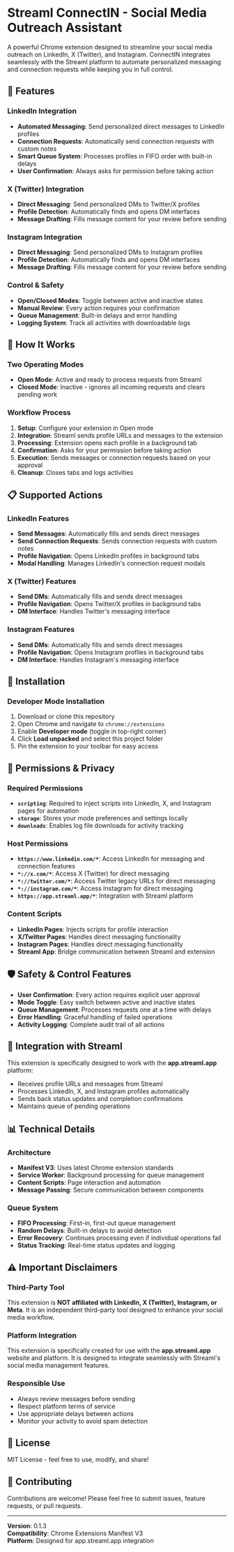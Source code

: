 # Streaml ConnectIN - Social Media Outreach Assistant

A powerful Chrome extension designed to streamline your social media outreach on LinkedIn, X (Twitter), and Instagram. ConnectIN integrates seamlessly with the Streaml platform to automate personalized messaging and connection requests while keeping you in full control.

## 🚀 Features

### LinkedIn Integration
- **Automated Messaging**: Send personalized direct messages to LinkedIn profiles
- **Connection Requests**: Automatically send connection requests with custom notes
- **Smart Queue System**: Processes profiles in FIFO order with built-in delays
- **User Confirmation**: Always asks for permission before taking action

### X (Twitter) Integration
- **Direct Messaging**: Send personalized DMs to Twitter/X profiles
- **Profile Detection**: Automatically finds and opens DM interfaces
- **Message Drafting**: Fills message content for your review before sending

### Instagram Integration
- **Direct Messaging**: Send personalized DMs to Instagram profiles
- **Profile Detection**: Automatically finds and opens DM interfaces
- **Message Drafting**: Fills message content for your review before sending

### Control & Safety
- **Open/Closed Modes**: Toggle between active and inactive states
- **Manual Review**: Every action requires your confirmation
- **Queue Management**: Built-in delays and error handling
- **Logging System**: Track all activities with downloadable logs

## 🎯 How It Works

### Two Operating Modes

- **Open Mode**: Active and ready to process requests from Streaml
- **Closed Mode**: Inactive - ignores all incoming requests and clears pending work

### Workflow Process

1. **Setup**: Configure your extension in Open mode
2. **Integration**: Streaml sends profile URLs and messages to the extension
3. **Processing**: Extension opens each profile in a background tab
4. **Confirmation**: Asks for your permission before taking action
5. **Execution**: Sends messages or connection requests based on your approval
6. **Cleanup**: Closes tabs and logs activities

## 📋 Supported Actions

### LinkedIn Features
- **Send Messages**: Automatically fills and sends direct messages
- **Send Connection Requests**: Sends connection requests with custom notes
- **Profile Navigation**: Opens LinkedIn profiles in background tabs
- **Modal Handling**: Manages LinkedIn's connection request modals

### X (Twitter) Features
- **Send DMs**: Automatically fills and sends direct messages
- **Profile Navigation**: Opens Twitter/X profiles in background tabs
- **DM Interface**: Handles Twitter's messaging interface

### Instagram Features
- **Send DMs**: Automatically fills and sends direct messages
- **Profile Navigation**: Opens Instagram profiles in background tabs
- **DM Interface**: Handles Instagram's messaging interface

## 🔧 Installation

### Developer Mode Installation

1. Download or clone this repository
2. Open Chrome and navigate to `chrome://extensions`
3. Enable **Developer mode** (toggle in top-right corner)
4. Click **Load unpacked** and select this project folder
5. Pin the extension to your toolbar for easy access

## 🔐 Permissions & Privacy

### Required Permissions

- **`scripting`**: Required to inject scripts into LinkedIn, X, and Instagram pages for automation
- **`storage`**: Stores your mode preferences and settings locally
- **`downloads`**: Enables log file downloads for activity tracking

### Host Permissions

- **`https://www.linkedin.com/*`**: Access LinkedIn for messaging and connection features
- **`*://x.com/*`**: Access X (Twitter) for direct messaging
- **`*://twitter.com/*`**: Access Twitter legacy URLs for direct messaging
- **`*://instagram.com/*`**: Access Instagram for direct messaging
- **`https://app.streaml.app/*`**: Integration with Streaml platform

### Content Scripts

- **LinkedIn Pages**: Injects scripts for profile interaction
- **X/Twitter Pages**: Handles direct messaging functionality
- **Instagram Pages**: Handles direct messaging functionality
- **Streaml App**: Bridge communication between Streaml and extension

## 🛡️ Safety & Control Features

- **User Confirmation**: Every action requires explicit user approval
- **Mode Toggle**: Easy switch between active and inactive states
- **Queue Management**: Processes requests one at a time with delays
- **Error Handling**: Graceful handling of failed operations
- **Activity Logging**: Complete audit trail of all actions

## 🔄 Integration with Streaml

This extension is specifically designed to work with the **app.streaml.app** platform:

- Receives profile URLs and messages from Streaml
- Processes LinkedIn, X, and Instagram profiles automatically
- Sends back status updates and completion confirmations
- Maintains queue of pending operations

## 📊 Technical Details

### Architecture
- **Manifest V3**: Uses latest Chrome extension standards
- **Service Worker**: Background processing for queue management
- **Content Scripts**: Page interaction and automation
- **Message Passing**: Secure communication between components

### Queue System
- **FIFO Processing**: First-in, first-out queue management
- **Random Delays**: Built-in delays to avoid detection
- **Error Recovery**: Continues processing even if individual operations fail
- **Status Tracking**: Real-time status updates and logging

## ⚠️ Important Disclaimers

### Third-Party Tool
This extension is **NOT affiliated with LinkedIn, X (Twitter), Instagram, or Meta**. It is an independent third-party tool designed to enhance your social media workflow.

### Platform Integration
This extension is specifically created for use with the **app.streaml.app** website and platform. It is designed to integrate seamlessly with Streaml's social media management features.

### Responsible Use
- Always review messages before sending
- Respect platform terms of service
- Use appropriate delays between actions
- Monitor your activity to avoid spam detection

## 📝 License

MIT License - feel free to use, modify, and share!

## 🤝 Contributing

Contributions are welcome! Please feel free to submit issues, feature requests, or pull requests.

---

**Version**: 0.1.3  
**Compatibility**: Chrome Extensions Manifest V3  
**Platform**: Designed for app.streaml.app integration